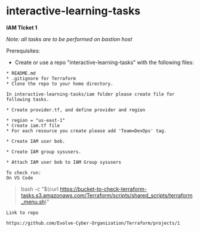 # interactive-learning-tasks

**IAM TIcket 1**


_Note: all tasks are to be performed on bastion host_

Prerequisites:
* Create or use a repo "interactive-learning-tasks" with the following files:
`````
* README.md
* .gitignore for Terraform
* Clone the repo to your home directory.

In interactive-learning-tasks/iam folder please create file for following tasks.

* Create provider.tf, and define provider and region

* region = "us-east-1"
* Create iam.tf file
* For each resource you create please add 'Team=DevOps' tag.

* Create IAM user bob.

* Create IAM group sysusers.

* Attach IAM user bob to IAM Group sysusers

To check run:
On VS Code
```````````
> bash -c "$(curl https://bucket-to-check-terraform-tasks.s3.amazonaws.com/Terraform/scripts/shared_scripts/terraform_menu.sh)"

``````````
Link to repo

https://github.com/Evolve-Cyber-Organization/Terraform/projects/1